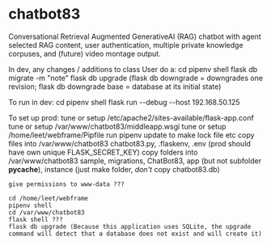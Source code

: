 # chatbot83
Conversational Retrieval Augmented GenerativeAI (RAG) chatbot with agent selected RAG content, user authentication, multiple private knowledge corpuses, and (future) video montage output.

In dev, any changes / additions to class User do a:
    cd
    pipenv shell
    flask db migrate -m "note"
    flask db upgrade (flask db downgrade = downgrades one revision; flask db downgrade base = database at its initial state)

To run in dev:
    cd
    pipenv shell
    flask run --debug --host 192.168.50.125

To set up prod:
    tune or setup /etc/apache2/sites-available/flask-app.conf
    tune or setup /var/www/chatbot83/middleapp.wsgi
    tune or setup /home/leet/webframe/Pipfile
    run pipenv update to make lock file etc
    copy files into /var/www/chatbot83
        chatbot83.py, .flaskenv, .env (prod should have own unique FLASK_SECRET_KEY)
    copy folders into /var/www/chatbot83
        sample, migrations, ChatBot83, app (but not subfolder __pycache__), instance (just make folder, _don't_ copy chatbot83.db)

    give permissions to www-data ???

    cd /home/leet/webframe
    pipenv shell
    cd /var/www/chatbot83
    flask shell ???
    flask db upgrade (Because this application uses SQLite, the upgrade command will detect that a database does not exist and will create it)
